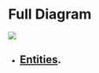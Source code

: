 # Full Diagram

![](https://herbertograca.files.wordpress.com/2017/04/cleanarchitecturedesign.png)

- ## [Entities](another-page).
